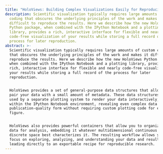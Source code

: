 ```yaml
---
title: "HoloViews: Building Complex Visualizations Easily for Reproducible Science"
description: Scientific visualization typically requires large amounts of custom
  coding that obscures the underlying principles of the work and makes it
  difficult to reproduce the results. Here we describe how the new HoloViews
  Python package, when combined with the IPython Notebook and a plotting
  library, provides a rich, interactive interface for flexible and nearly
  code-free visualization of your results while storing a full record of the
  process for later reproduction.
abstract: >-
  Scientific visualization typically requires large amounts of custom coding
  that obscures the underlying principles of the work and makes it difficult to
  reproduce the results. Here we describe how the new HoloViews Python package,
  when combined with the IPython Notebook and a plotting library, provides a
  rich, interactive interface for flexible and nearly code-free visualization of
  your results while storing a full record of the process for later
  reproduction.


  HoloViews provides a set of general-purpose data structures that allow you to
  pair your data with a small amount of metadata. These data structures are then
  used by a separate plotting system to render your data interactively, e.g.
  within the IPython Notebook environment, revealing even complex data in
  publication-quality form without requiring custom plotting code for each
  figure.


  HoloViews also provides powerful containers that allow you to organize this
  data for analysis, embedding it whatever multidimensional continuous or
  discrete space best characterizes it. The resulting workflow allows you to
  focus on exploring, analyzing, and understanding your data and results, while
  leading directly to an exportable recipe for reproducible research.
---
```


